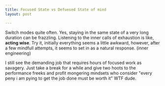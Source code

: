 ```yaml
---
title: Focused State vs Defuesed State of mind
layout: post

---
```

Switch modes quite often. Yes, staying in the same state of a very long duration can be frazzling. Listening to the inner calls of exhaustion is like, **acting wise**. Try it, initially everything seems a little awkward, however, after a few mindfull attempts, it seems to set in as a natural response. (inner engineering) 

I still see the demanding job that requires hours of focused work as savagery.
Just take a break for a while and give two hoots to the performance freeks and profit mongering mindsets who consider "every peny i am pying to get the job done must be worth it" WTF dude. 

